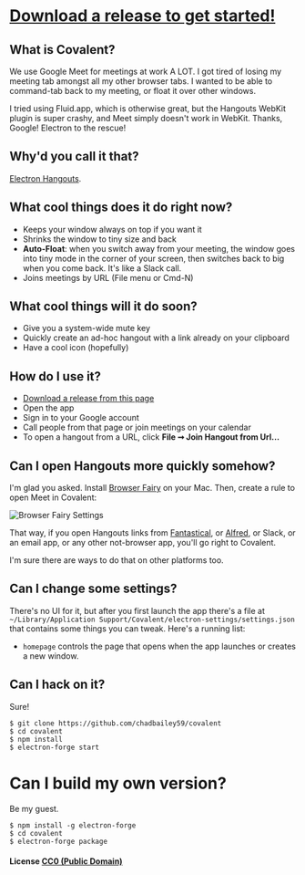 # [Download a release to get started!](https://github.com/chadbailey59/covalent/releases)

## What is Covalent?

We use Google Meet for meetings at work A LOT. I got tired of losing my meeting tab amongst all my other browser tabs. I wanted to be able to command-tab back to my meeting, or float it over other windows.

I tried using Fluid.app, which is otherwise great, but the Hangouts WebKit plugin is super crashy, and Meet simply doesn't work in WebKit. Thanks, Google! Electron to the rescue!

## Why'd you call it that?

[Electron Hangouts](https://en.wikipedia.org/wiki/Covalent_bond).

## What cool things does it do right now?

* Keeps your window always on top if you want it
* Shrinks the window to tiny size and back
* **Auto-Float**: when you switch away from your meeting, the window goes into tiny mode in the corner of your screen, then switches back to big when you come back. It's like a Slack call.
* Joins meetings by URL (File menu or Cmd-N)

## What cool things will it do soon?

* Give you a system-wide mute key
* Quickly create an ad-hoc hangout with a link already on your clipboard
* Have a cool icon (hopefully)

## How do I use it?

* [Download a release from this page](https://github.com/chadbailey59/covalent/releases)
* Open the app
* Sign in to your Google account
* Call people from that page or join meetings on your calendar
* To open a hangout from a URL, click **File ➞ Join Hangout from Url…**


## Can I open Hangouts more quickly somehow?

I'm glad you asked. Install [Browser Fairy](http://www.browserfairy.com) on your Mac. Then, create a rule to open Meet in Covalent:

![Browser Fairy Settings](https://www.evernote.com/l/AAHOH_V9vw5BYK85cihVKq01tz4-G2MgDDYB/image.png)

That way, if you open Hangouts links from [Fantastical](https://flexibits.com/fantastical), or [Alfred](https://www.alfredapp.com), or Slack, or an email app, or any other not-browser app, you'll go right to Covalent.

I'm sure there are ways to do that on other platforms too.

## Can I change some settings?

There's no UI for it, but after you first launch the app there's a file at `~/Library/Application Support/Covalent/electron-settings/settings.json` that contains some things you can tweak. Here's a running list:

* `homepage` controls the page that opens when the app launches or creates a new window.

## Can I hack on it?

Sure!

```
$ git clone https://github.com/chadbailey59/covalent
$ cd covalent
$ npm install
$ electron-forge start
```

# Can I build my own version?

Be my guest.

```
$ npm install -g electron-forge
$ cd covalent
$ electron-forge package
```

#### License [CC0 (Public Domain)](LICENSE.md)
